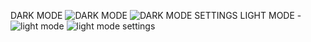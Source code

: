 DARK MODE 
![DARK MODE](https://media.discordapp.net/attachments/990474489714335825/1007280174666109029/unknown.png)
![DARK MODE SETTINGS](https://media.discordapp.net/attachments/990474489714335825/1007280568234426448/unknown.png) 
LIGHT MODE -
![light mode](https://media.discordapp.net/attachments/990474489714335825/1007280600832552981/unknown.png)
![light mode settings](https://media.discordapp.net/attachments/990474489714335825/1007280601235193886/unknown.png)
